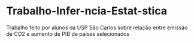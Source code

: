 # Trabalho-Infer-ncia-Estat-stica
Trabalho feito por alunos da USP São Carlos sobre relação entre emissão de CO2 e aumento de PIB de países selecionados
